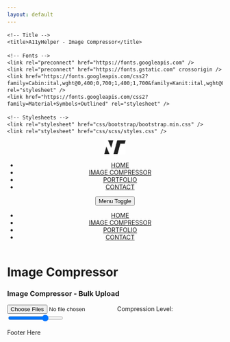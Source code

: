 ```yaml
---
layout: default
---
```


<html lang="en">
  <head>
    <meta charset="UTF-8" />
    <meta http-equiv="X-UA-Compatible" content="IE=edge" />
    <meta name="apple-mobile-web-app-capable" content="yes" />
    <meta name="apple-touch-fullscreen" content="yes" />
    <meta name="viewport" content="width=device-width, initial-scale=1.0" />
    <meta name="author" content="A11yHelper" />
    <meta name="robots" content="index, follow" />
    <meta name="googlebot" content="index, follow" />
    <link rel="apple-touch-icon" sizes="180x180" href="favicon/apple-touch-icon.png" />
    <link rel="icon" type="image/png" sizes="32x32" href="favicon/favicon-32x32.png" />
    <link rel="icon" type="image/png" sizes="16x16" href="favicon/favicon-16x16.png" />
    <link rel="manifest" href="favicon/site.webmanifest" />
    <link rel="mask-icon" href="favicon/safari-pinned-tab.svg" color="#5bbad5" />
    <meta name="msapplication-TileColor" content="#da532c" />
    <meta name="theme-color" content="#ffffff" />
    <meta name="description" content="[NEEDED]" />
    <meta name="keywords" content="[NEEDED]]" />
    <!-- Open Graph Tags -->
    <meta property="og:title" content="A11yHelper - Image Compressor" />
    <meta property="og:site_name" content="A11yHelper - Image Compressor" />
    <meta property="og:url" content="[NEEDED]" />
    <meta property="og:description" content="[NEEDED]" />
    <meta property="og:type" content="" />
    <meta property="og:image" content="images/OG-image.jpg" />
    <meta property="og:image:width" content="1200" />
    <meta property="og:image:height" content="630" />
    <meta property="og:image:alt" content="A11yHelper" />
    <meta property="og:locale" content="en_US" />
    <meta property="og:locale:alternate" content="en_US" />

    <!-- Title -->
    <title>A11yHelper - Image Compressor</title>

    <!-- Fonts -->
    <link rel="preconnect" href="https://fonts.googleapis.com" />
    <link rel="preconnect" href="https://fonts.gstatic.com" crossorigin />
    <link href="https://fonts.googleapis.com/css2?family=Cabin:ital,wght@0,400;0,700;1,400;1,700&family=Kanit:ital,wght@0,300;0,400;0,600;0,700;1,300;1,400;1,600;1,700&display=swap" rel="stylesheet" />
    <link href="https://fonts.googleapis.com/css2?family=Material+Symbols+Outlined" rel="stylesheet" />

    <!-- Stylesheets -->
    <link rel="stylesheet" href="css/bootstrap/bootstrap.min.css" />
    <link rel="stylesheet" href="css/scss/styles.css" />

  </head>
  <body>
    <header id="header">
      <nav class="main-nav">
        <div class="container-xl">
          <div class="top-section">
            <a href="/"
              ><figure class="logo">
                <img src="images/nicktesh-icon.svg" alt="A11yHelper" width="50" height="32" class="main-logo" /></figure
            ></a>
            <div class="right-side">
              <div class="nav-links">
                <ul>
                  <li>
                    <a href="/">HOME</a>
                  </li>
                  <li>
                    <a href="/image-compressor">IMAGE COMPRESSOR</a>
                  </li>
                  <li>
                    <a href="/">PORTFOLIO</a>
                  </li>
                  <li>
                    <a href="/">CONTACT</a>
                  </li>
                </ul>
              </div>
              <button class="mobile-menu-toggle">
                <span class="sr-only">Menu Toggle</span>
              </button>
            </div>
          </div>
        </div>
      </nav>
      <nav class="mobile-menu">
        <ul>
          <li>
            <a href="/">HOME</a>
          </li>
          <li>
            <a href="/image-compressor">IMAGE COMPRESSOR</a>
          </li>
          <li>
            <a href="/">PORTFOLIO</a>
          </li>
          <li>
            <a href="/">CONTACT</a>
          </li>
        </ul>
      </nav>
      <div class="mob-overlay"></div>
    </header>
    <main>
      <div class="page-hero">
        <div class="container-fluid">
          <div class="inner-banner">
            <div class="container">
              <div class="hero-content-wrapper">
                <h1>Image Compressor</h1>
              </div>
            </div>
          </div>
        </div>
      </div>
      <div class="body-content">
        <div class="module row-about-us">
          <div class="container">
            <div class="row">
              <div class="col-lg-12">
                <div class="content">
                  <h3>Image Compressor - Bulk Upload</h3>
                  <input type="file" accept="image/*" multiple onchange="handleFileInputChange(event)" />
                  <label for="compressionRange">Compression Level:</label>
                  <input type="range" id="compressionRange" min="0" max="1" step="0.1" value="0.7" />
                  <button id="downloadButton" onclick="downloadImages()" style="display: none">Download Now</button>
                </div>
              </div>
            </div>
          </div>
        </div>
      </div>
    </main>
    <footer id="footer">
      <p class="text-center">Footer Here</p>
      <!-- Scripts -->
      <script src="https://cdnjs.cloudflare.com/ajax/libs/jszip/3.7.1/jszip.min.js"></script>
      <script src="https://cdnjs.cloudflare.com/ajax/libs/FileSaver.js/2.0.5/FileSaver.min.js"></script>
      <script src="https://ajax.googleapis.com/ajax/libs/jquery/3.6.0/jquery.min.js"></script>
      <script src="js/bootstrap/bootstrap.min.js"></script>
      <script src="js/scripts.js"></script>
    </footer>
  </body>
</html>
